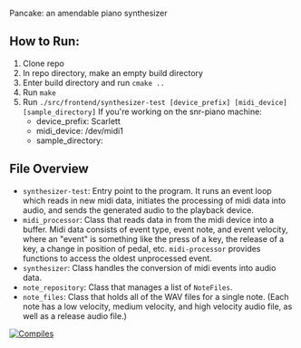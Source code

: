 Pancake: an amendable piano synthesizer

## How to Run:
1. Clone repo
2. In repo directory, make an empty build directory
3. Enter build directory and run `cmake ..`
4. Run `make`
5. Run `./src/frontend/synthesizer-test [device_prefix] [midi_device] [sample_directory]`
    If you're working on the snr-piano machine:
    - device_prefix: Scarlett
    - midi_device: /dev/midi1
    - sample_directory: 

## File Overview
- `synthesizer-test`: Entry point to the program. It runs an event loop which reads in new midi data, initiates the processing of midi data into audio, and sends the generated audio to the playback device.
- `midi_processor`: Class that reads data in from the midi device into a buffer. Midi data consists of event type, event note, and event velocity, where an "event" is something like the press of a key, the release of a key, a change in position of pedal, etc. `midi-processor` provides functions to access the oldest unprocessed event.
- `synthesizer`: Class handles the conversion of midi events into audio data.
- `note_repository`: Class that manages a list of `NoteFiles`.
- `note_files`: Class that holds all of the WAV files for a single note. (Each note has a low velocity, medium velocity, and high velocity audio file, as well as a release audio file.)


[![Compiles](https://github.com/stanford-stagecast/pancake/workflows/Compile/badge.svg?event=push)](https://github.com/stanford-stagecast/pancake/actions)
